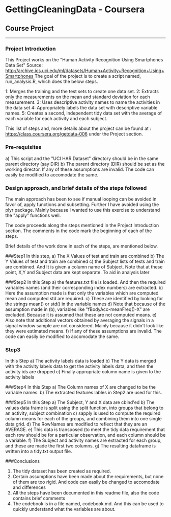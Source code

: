 # GettingCleaningData - Coursera 
## Course Project
___________________

### Project Introduction 
This Project works on the "Human Activity Recognition Using Smartphones Data Set" 
Source: http://archive.ics.uci.edu/ml/datasets/Human+Activity+Recognition+Using+Smartphones
The goal of the project is to create a script named, run_analysis.R, which does the below steps.

1: Merges the training and the test sets to create one data set.
2: Extracts only the measurements on the mean and standard deviation for each measurement. 
3: Uses descriptive activity names to name the activities in the data set
4: Appropriately labels the data set with descriptive variable names. 
5: Creates a second, independent tidy data set with the average of each variable for each activity and each subject.

This list of steps and, more details about the project can be found at : https://class.coursera.org/getdata-006 under the Project section.

### Pre-requisites
a) This script and the "UCI HAR Dataset" directory should be in the same parent directory (say DIR)
b) The parent directory (DIR) should be set as the working director. 
If any of these assumptions are invalid. The code can easily be modified to accomodate the same. 

### Design approach,  and brief details of the steps followed
The main approach has been to see if manual looping can be avoided in favor of, apply functions and subsetting.
Further I have avoided using the plyr package. Mainly because I wanted to use this exercise to understand the "apply" functions well.

The code proceeds along the steps mentioned in the Project Introduction section. 
The comments in the code mark the beginning of each of the steps. 

Brief details of the work done in each of the steps, are mentioned below.

###Step1
In this step, 
a) The X Values of test and train are combined
b) The Y Values of test and train are combined
c) the Subject lists of tests and train are combined. And It is given a column name of Subject.
Note that at these point, X,Y and Subject data are kept separate. To aid in analysis later

###Step2
In this Step
a) the features.txt file is loaded. And then the required variables names (and their corresponding index numbers) are extracted. 
b) Here the assumption made is that only the variables which are computed mean and computed std are required.
c) These are identified by looking for the strings mean() or std() in the variable names
d) Note that because of the assumption made in (b), variables like "fBodyAcc-meanFreq()-X" are excluded. Because it is assumed that 
these are not computed means.
e) Also note that additional vectors obtained by averaging the signals in a signal window sample are not considered. Mainly because 
it didn't look like they were estimated means. 
f) If any of these assumptions are invalid. The code can easily be modified to accomodate the same. 

### Step3
In this Step
a) The activity labels data is loaded
b) The Y data is merged with the activity labels data to get the activity labels data, and then the activity ids are dropped
c) Finally appropriate column name is given to the activity labels

###Step4
In this Step
a) The Column names of X are changed to be the variable names.
b) The extracted features lables in Step2 are used for this.

###Step5
In this Step
a) The Subject, Y and X data are cbind'ed
b) The values data frame is split using the split function, into groups that belong to an activity, subject combination
c) sapply is used to compute the required column means for each of the groups, and combining them into one single data grid.
d) The RowNames are modified to reflect that they are an AVERAGE.
e) This data is transposed (to meet the tidy data requirement that each row should be for a particular observation, and each column should be
a variable.
f) The Subject and activity names are extracted for each group, and these are made the first two columns.
g) The resulting dataframe is written into a tidy.txt output file.

###Conclusions
1. The tidy dataset has been created as required.
2. Certain assumptions have been made about the requirements, but none of them are too rigid. And code can easily be changed to accomodate
and differences
3. All the steps have been documented in this readme file, also the code contains brief comments
4. The codebook is in a file named, codebook.md. And this can be used to quickly understand what the variables are about. 


